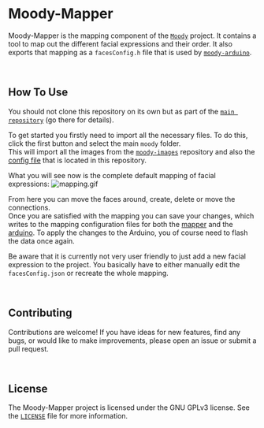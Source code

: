 # Moody-Mapper

Moody-Mapper is the mapping component of the [`Moody`](https://github.com/tsomic/moody) project. It contains a tool to map out the different facial expressions and their order. It also exports that mapping as a `facesConfig.h` file that is used by [`moody-arduino`](https://github.com/tsomic/moody-arduino).

<br/>

## How To Use

You should not clone this repository on its own but as part of the [`main repository`](https://github.com/tsomic/moody) (go there for details).

<!-- To use this tool, open the [`index.html`](https://github.com/tsomic/moody-mapper/blob/main/src/index.html) in any browser. -->

To get started you firstly need to import all the necessary files. To do this, click the first button and select the main `moody` folder.  
This will import all the images from the [`moody-images`](https://github.com/tsomic/moody-images) repository and also the [config file](https://github.com/tsomic/moody-mapper/blob/main/facesConfig.json) that is located in this repository.

What you will see now is the complete default mapping of facial expressions:
![mapping.gif](https://raw.githubusercontent.com/tsomic/moody/main/assets/mapping.gif)

From here you can move the faces around, create, delete or move the connections.  
Once you are satisfied with the mapping you can save your changes, which writes to the mapping configuration files for both the [mapper](https://github.com/tsomic/moody-mapper/blob/main/facesConfig.json) and the [arduino](https://github.com/tsomic/moody-arduino/blob/main/moody/facesConfig.h). To apply the changes to the Arduino, you of course need to flash the data once again.

Be aware that it is currently not very user friendly to just add a new facial expression to the project. You basically have to either manually edit the `facesConfig.json` or recreate the whole mapping.

<br/>

## Contributing

Contributions are welcome! If you have ideas for new features, find any bugs, or would like to make improvements, please open an issue or submit a pull request.

<br/>

## License

The Moody-Mapper project is licensed under the GNU GPLv3 license. See the [`LICENSE`](https://github.com/tsomic/moody-mapper/blob/main/LICENSE) file for more information.
